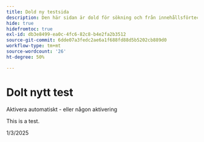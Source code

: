 ```yaml
---
title: Dold ny testsida
description: Den här sidan är dold för sökning och från innehållsförteckningen
hide: true
hidefromtoc: true
exl-id: db3e8499-ea0c-4fc6-82c8-b4e2fa2b3512
source-git-commit: 6dde07a3fedc2ae6a1f688fd88d5b5202cb889d0
workflow-type: tm+mt
source-wordcount: '26'
ht-degree: 50%

---
```


# Dolt nytt test

Aktivera automatiskt - eller någon aktivering

This is a test.

1/3/2025
